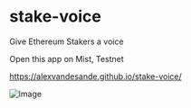 # stake-voice
Give Ethereum Stakers a voice

Open this app on Mist, Testnet

https://alexvandesande.github.io/stake-voice/


![Image](https://raw.githubusercontent.com/ethereum/stake-voice/master/screenshot.png)
